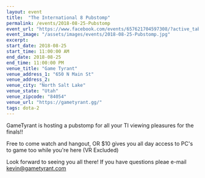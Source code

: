 ```yaml
---
layout: event
title:  "The International 8 Pubstomp"
permalink: /events/2018-08-25-Pubstomp
event_url: "https://www.facebook.com/events/657621704597308/?active_tab=about"
event_image: "/assets/images/events/2018-08-25-Pubstomp.jpg"
excerpt: 
start_date: 2018-08-25
start_time: 11:00:00 AM
end_date: 2018-08-25
end_time: 11:00:00 PM
venue_title: "Game Tyrant"
venue_address_1: "650 N Main St"
venue_address_2:
venue_city: "North Salt Lake"
venue_state: "Utah"
venue_zipcode: "84054"
venue_url: "https://gametyrant.gg/"
tags: dota-2
---
```


GameTyrant is hosting a pubstomp for all your TI viewing pleasures for the finals!!

Free to come watch and hangout, OR $10 gives you all day access to PC's to game too while you're here (VR Excluded)

Look forward to seeing you all there! If you have questions pleae e-mail kevin@gametyrant.com
